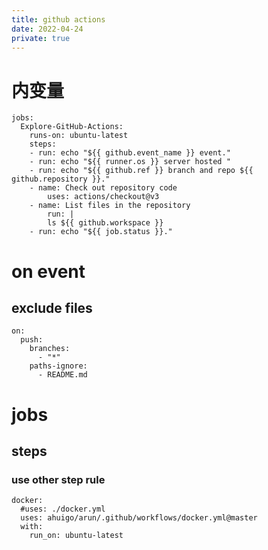 ```yaml
---
title: github actions
date: 2022-04-24
private: true
---
```

# 内变量

    jobs:
      Explore-GitHub-Actions:
        runs-on: ubuntu-latest
        steps:
        - run: echo "${{ github.event_name }} event."
        - run: echo "${{ runner.os }} server hosted "
        - run: echo "${{ github.ref }} branch and repo ${{ github.repository }}."
        - name: Check out repository code
            uses: actions/checkout@v3
        - name: List files in the repository
            run: |
            ls ${{ github.workspace }}
        - run: echo "${{ job.status }}."

# on event
## exclude files
    on:
      push:
        branches:
          - "*"
        paths-ignore:
          - README.md

# jobs
## steps
### use other step rule

    docker:
      #uses: ./docker.yml
      uses: ahuigo/arun/.github/workflows/docker.yml@master
      with: 
        run_on: ubuntu-latest
